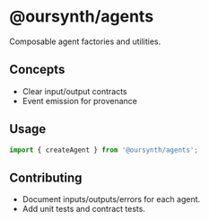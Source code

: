 # @oursynth/agents

Composable agent factories and utilities.

## Concepts

- Clear input/output contracts
- Event emission for provenance

## Usage

```ts
import { createAgent } from '@oursynth/agents';
```

## Contributing

- Document inputs/outputs/errors for each agent.
- Add unit tests and contract tests.
